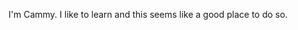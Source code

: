 I'm Cammy.  I like to learn and this seems like a good place to do so.  

<!---
cammyhogg/cammyhogg is a ✨ special ✨ repository because its `README.md` (this file) appears on your GitHub profile.
You can click the Preview link to take a look at your changes.
--->
